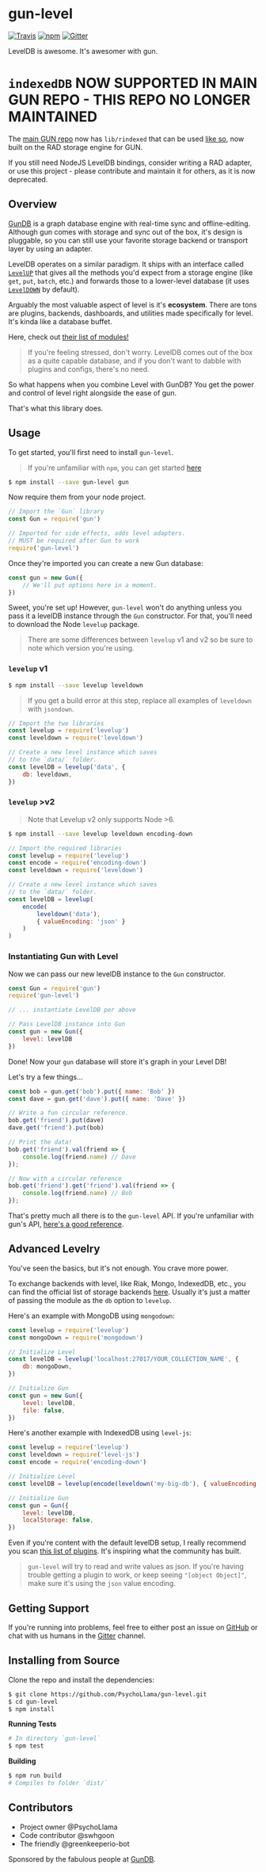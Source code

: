 # gun-level

[![Travis](https://img.shields.io/travis/PsychoLlama/gun-level/master.svg?style=flat-square)](https://travis-ci.org/PsychoLlama/gun-level/branches)
[![npm](https://img.shields.io/npm/dt/gun-level.svg?style=flat-square)](https://www.npmjs.com/package/gun-level)
[![Gitter](https://img.shields.io/gitter/room/amark/gun.svg?style=flat-square)](https://gitter.im/amark/gun)

LevelDB is awesome. It's awesomer with gun.

# `indexedDB` NOW SUPPORTED IN MAIN GUN REPO - THIS REPO NO LONGER MAINTAINED

The [main GUN repo](https://github.com/amark/gun) now has `lib/rindexed` that can be used [like so](https://github.com/amark/gun/blob/master/test/tmp/indexedDB.html), now built on the RAD storage engine for GUN.

If you still need NodeJS LevelDB bindings, consider writing a RAD adapter, or use this project - please contribute and maintain it for others, as it is now deprecated.

## Overview
[GunDB](http://gun.js.org) is a graph database engine with real-time sync and offline-editing. Although gun comes with storage and sync out of the box, it's design is pluggable, so you can still use your favorite storage backend or transport layer by using an adapter.

LevelDB operates on a similar paradigm. It ships with an interface called [`LevelUP`](https://github.com/Level/levelup) that gives all the methods you'd expect from a storage engine (like `get`, `put`, `batch`, etc.) and forwards those to a lower-level database (it uses [`LevelDOWN`](https://github.com/Level/leveldown) by default).

Arguably the most valuable aspect of level is it's **ecosystem**. There are tons are plugins, backends, dashboards, and utilities made specifically for level. It's kinda like a database buffet.

Here, check out [their list of modules!](https://github.com/Level/levelup/wiki/Modules)

> If you're feeling stressed, don't worry. LevelDB comes out of the box as a quite capable database, and if you don't want to dabble with plugins and configs, there's no need.

So what happens when you combine Level with GunDB? You get the power and control of level right alongside the ease of gun.

That's what this library does.

## Usage

To get started, you'll first need to install `gun-level`.

> If you're unfamiliar with `npm`, you can get started [here](https://docs.npmjs.com/getting-started/what-is-npm)

```sh
$ npm install --save gun-level gun
```

Now require them from your node project.

```javascript
// Import the `Gun` library
const Gun = require('gun')

// Imported for side effects, adds level adapters.
// MUST be required after Gun to work
require('gun-level')
```

Once they're imported you can create a new Gun database:

```javascript
const gun = new Gun({
	// We'll put options here in a moment.
})
```

Sweet, you're set up! However, `gun-level` won't do anything unless you pass it a levelDB instance through the `Gun` constructor. For that, you'll need to download the Node `levelup` package.

> There are some differences between `levelup` v1 and v2 so be sure to note which version you're using.

### `levelup` v1

```sh
$ npm install --save levelup leveldown
```

> If you get a build error at this step, replace all examples of `leveldown` with `jsondown`.

```javascript
// Import the two libraries
const levelup = require('levelup')
const leveldown = require('leveldown')

// Create a new level instance which saves
// to the `data/` folder.
const levelDB = levelup('data', {
	db: leveldown,
})
```

### `levelup` >v2

> Note that Levelup v2 only supports Node >6.

```sh
$ npm install --save levelup leveldown encoding-down
```

```javascript
// Import the required libraries
const levelup = require('levelup')
const encode = require('encoding-down')
const leveldown = require('leveldown')

// Create a new level instance which saves
// to the `data/` folder.
const levelDB = levelup(
	encode(
		leveldown('data'),
		{ valueEncoding: 'json' }
	)
)
```

### Instantiating Gun with Level

Now we can pass our new levelDB instance to the `Gun` constructor.

```javascript
const Gun = require('gun')
require('gun-level')

// ... instantiate LevelDB per above

// Pass LevelDB instance into Gun
const gun = new Gun({
	level: levelDB
})
```

Done! Now your `gun` database will store it's graph in your Level DB!

Let's try a few things...

```javascript
const bob = gun.get('bob').put({ name: 'Bob' })
const dave = gun.get('dave').put({ name: 'Dave' })

// Write a fun circular reference.
bob.get('friend').put(dave)
dave.get('friend').put(bob)

// Print the data!
bob.get('friend').val(friend => {
	console.log(friend.name) // Dave
});

// Now with a circular reference
bob.get('friend').get('friend').val(friend => {
	console.log(friend.name) // Bob
});
```

That's pretty much all there is to the `gun-level` API. If you're unfamiliar with gun's API, [here's a good reference](https://github.com/amark/gun/wiki/API-%28v0.3.x%29).

## Advanced Levelry
You've seen the basics, but it's not enough. You crave more power.

To exchange backends with level, like Riak, Mongo, IndexedDB, etc., you can find the official list of storage backends [here](https://github.com/Level/levelup/wiki/Modules#storage-back-ends). Usually it's just a matter of passing the module as the `db` option to `levelup`.

Here's an example with MongoDB using `mongodown`:

```javascript
const levelup = require('levelup')
const mongoDown = require('mongodown')

// Initialize Level
const levelDB = levelup('localhost:27017/YOUR_COLLECTION_NAME', {
	db: mongoDown,
})

// Initialize Gun
const gun = new Gun({
	level: levelDB,
	file: false,
})
```

Here's another example with IndexedDB using `level-js`:

```javascript
const levelup = require('levelup')
const leveldown = require('level-js')
const encode = require('encoding-down')

// Initialize Level
const levelDB = levelup(encode(leveldown('my-big-db'), { valueEncoding: 'json' }))

// Initialize Gun
const gun = Gun({
    level: levelDB,
    localStorage: false,
})
```

Even if you're content with the default levelDB setup, I really recommend you scan [this list of plugins](https://github.com/Level/levelup/wiki/Modules). It's inspiring what the community has built.

> `gun-level` will try to read and write values as json. If you're having trouble getting a plugin to work, or keep seeing `"[object Object]"`, make sure it's using the `json` value encoding.

## Getting Support
If you're running into problems, feel free to either post an issue on [GitHub](https://github.com/PsychoLlama/gun-level/issues) or chat with us humans in the [Gitter](http://gitter.im/amark/gun/) channel.

## Installing from Source
Clone the repo and install the dependencies:

```sh
$ git clone https://github.com/PsychoLlama/gun-level.git
$ cd gun-level
$ npm install
```

**Running Tests**
```sh
# In directory `gun-level`
$ npm test
```

**Building**
```sh
$ npm run build
# Compiles to folder `dist/`
```

## Contributors
 - Project owner @PsychoLlama
 - Code contributor @swhgoon
 - The friendly @greenkeeperio-bot

Sponsored by the fabulous people at [GunDB](http://gun.js.org/).
